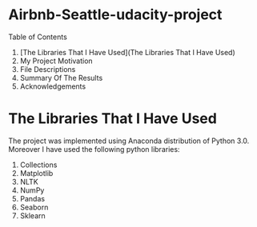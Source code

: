 # Airbnb-Seattle-udacity-project
Table of Contents
1. [The Libraries That I Have Used](The Libraries That I Have Used)
2. My Project Motivation
3. File Descriptions
4. Summary Of The Results
5. Acknowledgements

# The Libraries That I Have Used
The project was implemented using Anaconda distribution of Python 3.0. Moreover I have used the following python libraries:

1. Collections
2. Matplotlib
3. NLTK
4. NumPy
5. Pandas
6. Seaborn
7. Sklearn
